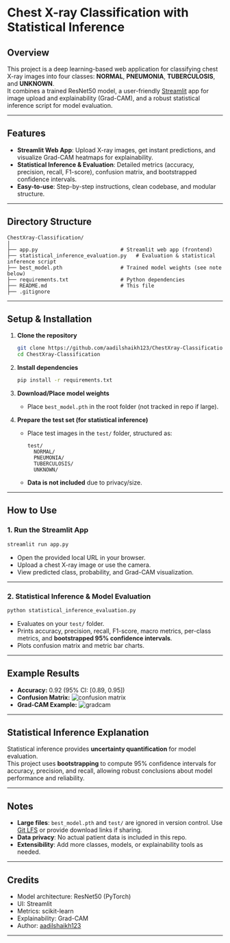 # Chest X-ray Classification with Statistical Inference

## Overview

This project is a deep learning-based web application for classifying chest X-ray images into four classes: **NORMAL**, **PNEUMONIA**, **TUBERCULOSIS**, and **UNKNOWN**.  
It combines a trained ResNet50 model, a user-friendly [Streamlit](https://streamlit.io/) app for image upload and explainability (Grad-CAM), and a robust statistical inference script for model evaluation.

---

## Features

- **Streamlit Web App**: Upload X-ray images, get instant predictions, and visualize Grad-CAM heatmaps for explainability.
- **Statistical Inference & Evaluation**: Detailed metrics (accuracy, precision, recall, F1-score), confusion matrix, and bootstrapped confidence intervals.
- **Easy-to-use**: Step-by-step instructions, clean codebase, and modular structure.

---

## Directory Structure

```
ChestXray-Classification/
│
├── app.py                           # Streamlit web app (frontend)
├── statistical_inference_evaluation.py   # Evaluation & statistical inference script
├── best_model.pth                   # Trained model weights (see note below)
├── requirements.txt                 # Python dependencies
├── README.md                        # This file
├── .gitignore

```

---

## Setup & Installation

1. **Clone the repository**
   ```sh
   git clone https://github.com/aadilshaikh123/ChestXray-Classification.git
   cd ChestXray-Classification
   ```

2. **Install dependencies**
   ```sh
   pip install -r requirements.txt
   ```

3. **Download/Place model weights**
   - Place `best_model.pth` in the root folder (not tracked in repo if large).

4. **Prepare the test set (for statistical inference)**
   - Place test images in the `test/` folder, structured as:
     ```
     test/
       NORMAL/
       PNEUMONIA/
       TUBERCULOSIS/
       UNKNOWN/
     ```
   - **Data is not included** due to privacy/size.

---

## How to Use

### 1. **Run the Streamlit App**

```sh
streamlit run app.py
```
- Open the provided local URL in your browser.
- Upload a chest X-ray image or use the camera.
- View predicted class, probability, and Grad-CAM visualization.

---

### 2. **Statistical Inference & Model Evaluation**

```sh
python statistical_inference_evaluation.py
```
- Evaluates on your `test/` folder.
- Prints accuracy, precision, recall, F1-score, macro metrics, per-class metrics, and **bootstrapped 95% confidence intervals**.
- Plots confusion matrix and metric bar charts.

---

## Example Results

- **Accuracy:** 0.92 (95% CI: [0.89, 0.95])
- **Confusion Matrix:**
  ![confusion matrix](images/confusion_matrix.png)
- **Grad-CAM Example:**
  ![gradcam](images/gradcam_example.png)

---

## Statistical Inference Explanation

Statistical inference provides **uncertainty quantification** for model evaluation.  
This project uses **bootstrapping** to compute 95% confidence intervals for accuracy, precision, and recall, allowing robust conclusions about model performance and reliability.

---

## Notes

- **Large files**: `best_model.pth` and `test/` are ignored in version control. Use [Git LFS](https://git-lfs.com/) or provide download links if sharing.
- **Data privacy**: No actual patient data is included in this repo.
- **Extensibility**: Add more classes, models, or explainability tools as needed.

---

## Credits

- Model architecture: ResNet50 (PyTorch)
- UI: Streamlit
- Metrics: scikit-learn
- Explainability: Grad-CAM
- Author: [aadilshaikh123](https://github.com/aadilshaikh123)

---

